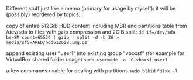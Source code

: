 
Different stuff just like a memo (primary for usage by myself):
it will be (possibly) reordered by topics...

copy of entire 512GiB HDD content including MBR and partitions table from /dev/sda to files with gzip compression and 2GiB split:
`dd if=/dev/sda bs=8M count=65536 | gzip | split -d -b 2G > media/sfSHARED/hdd512GiB.img.gz_`

append existing user "user1" into existing group "vboxsf" (for example for VirtualBox shared folder usage)
`sudo usermode -a -G vboxsf user1`

a few commands usable for dealing with partitions
`sudo blkid`  `fdisk -l`

